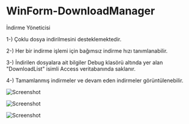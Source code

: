 # WinForm-DownloadManager

İndirme Yöneticisi

1-) Çoklu dosya indirilmesini desteklemektedir.

2-) Her bir indirme işlemi için bağımsız indirme hızı tanımlanabilir.

3-) İndirilen dosyalara ait bilgiler Debug klasörü altında yer alan "DownloadList" isimli Access veritabanında saklanır.

4-) Tamamlanmış indirmeler ve devam eden indirmeler görüntülenebilir.



![Screenshot](http://www.ibrahimarac.com/gitimages/downloadmanager/download-1.png)

![Screenshot](http://www.ibrahimarac.com/gitimages/downloadmanager/download-2.png)

![Screenshot](http://www.ibrahimarac.com/gitimages/downloadmanager/download-3.png)
